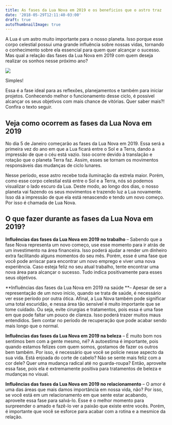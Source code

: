 ```yaml
---
title: As fases da Lua Nova em 2019 e os beneficios que o astro traz
date: '2018-05-29T12:11:40-03:00'
draft: true
autoThumbnailImage: true
---
```

A Lua é um astro muito importante para o nosso planeta. Isso porque esse corpo celestial possui uma grande influência sobre nossas vidas, tornando o conhecimento sobre ela essencial para quem quer alcançar o sucesso. Mas qual a relação das fases da Lua Nova em 2019 com quem deseja realizar os sonhos nesse próximo ano?

![](/images/uploads/luna-nueva-2019.jpg)

Simples!

Essa é a fase ideal para as reflexões, planejamentos e também para iniciar projetos. Conhecendo melhor o funcionamento desse ciclo, é possível alcançar os seus objetivos com mais chance de vitórias. Quer saber mais?! Confira o texto seguir.

## **Veja como ocorrem as fases da Lua Nova em 2019**

No dia 5 de Janeiro começarão as fases da Lua Nova em 2019. Essa será a primeira vez do ano em que a Lua ficará entre o Sol e a Terra, dando a impressão de que o céu está vazio. Isso ocorre devido à translação e rotação que o planeta Terra faz. Assim, esses se tornam os movimentos responsáveis das mudanças de ciclo lunares.

Nesse período, esse astro recebe toda iluminação da estrela maior. Porém, como esse corpo celestial está entre o Sol e a Terra, nós só podemos visualizar o lado escuro da Lua. Deste modo, ao longo dos dias, o nosso planeta vai fazendo os seus movimentos e trazendo luz a Lua novamente. Isso dá a impressão de que ela está renascendo e tendo um novo começo. Por isso é chamada de Lua Nova.

## O que fazer durante as fases da Lua Nova em 2019?

**Influências das fases da Lua Nova em 2019 no trabalho** – Sabendo que a fase Nova representa um novo começo, use esse momento para ir atrás de um investimento na área financeira. Isso poderá ajudar a render um dinheiro extra facilitando alguns momentos do seu mês. Porém, esse é uma fase que você pode arriscar para encontrar um novo emprego e viver uma nova experiência. Caso esteja feliz no seu atual trabalho, tente encontrar uma nova área para alcançar o sucesso. Tudo indica positivamente para esses seus objetivos.

**Influências das fases da Lua Nova em 2019 na saúde **– Apesar de ser a representação de um novo início, quando se trata de saúde, é necessário ver esse período por outra ótica. Afinal, a Lua Nova também pode significar uma total escuridão, e nessa área tão sensível é muito importante que se tome cuidado. Ou seja, evite cirurgias e tratamentos, pois essa é uma fase em que pode faltar um pouco de clareza. Isso poderá trazer muitos maus entendidos. Sem contar no período de recuperação que pode acabar sendo mais longo que o normal.

**Influências das fases da Lua Nova em 2019 na beleza** – É muito bom nos sentimos bem com a gente mesmo, né? A autoestima é importante, pois quando estamos felizes com quem somos, gostamos de fazer os outros bem também. Por isso, é necessário que você se policie nesse aspecto da sua vida. Está enjoada do corte de cabelo? Não se sente mais feliz com a cor dele? Quer uma mudança radical até no guarda-roupa? Então, aproveite essa fase, pois ela é extremamente positiva para tratamentos de beleza e mudanças no visual.

**Influências das fases da Lua Nova em 2019 no relacionamento** – O amor é uma das áreas que mais damos importância em nossa vida, não? Por isso, se você está em um relacionamento em que sente estar acabando, aproveite essa fase para salvá-lo. Esse é o melhor momento para surpreender o amado e fazê-lo ver a paixão que existe entre vocês. Porém, é importante que você se esforce para acabar com a rotina e a mesmice da relação.
